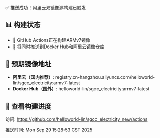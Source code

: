 ✅ 推送成功！阿里云双镜像源构建已触发

## 📊 构建状态
- 🔄 GitHub Actions正在构建ARMv7镜像
- 🐳 将同时推送到Docker Hub和阿里云镜像仓库

## 🎯 预期镜像地址
- **阿里云（国内推荐）**: registry.cn-hangzhou.aliyuncs.com/helloworld-lin/sgcc_electricity:armv7-latest
- **Docker Hub（国外）**: helloworld-lin/sgcc_electricity:armv7-latest

## 📍 查看构建进度
访问: https://github.com/helloworld-lin/sgcc_electricity_new/actions

推送时间: Mon Sep 29 15:28:53 CST 2025
